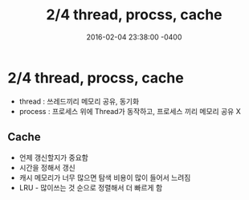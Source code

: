 ﻿---
title: "2/4 thread, procss, cache"
date: 2016-02-04 23:38:00 -0400
---
# 2/4 thread, procss, cache
 - thread : 쓰레드끼리 메모리 공유, 동기화
 - process : 프로세스 위에 Thread가 동작하고, 프로세스 끼리 메모리 공유 X
## Cache
 - 언제 갱신할지가 중요함
 - 시간을 정해서 갱신
 - 캐시 메모리가 너무 많으면 탐색 비용이 많이 들어서 느려짐
 - LRU - 많이쓰는 것 순으로 정렬해서 더 빠르게 함 

